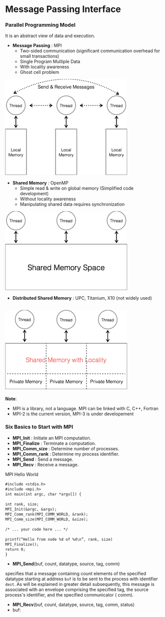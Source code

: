 # Message Passing Interface

### Parallel Programming Model
It is an abstract view of data and execution.
* **Message Passing** : MPI
  * Two-sided communication (significant communication overhead for small transactions)
  * Single Program Multiple Data
  * With locality awareness
  * Ghost cell problem

![image](./image/MP.png)

* **Shared Memory** : OpenMP
  * Simple read & write on global memory (Simplified code development)
  * Without locality awareness
  * Manipulating shared data requires synchronization

![image](./image/SM.png)

* **Distributed Shared Memory** : UPC, Titanium, X10 (not widely used)

![image](./image/DSM.png)
--------------------------------
**Note**:
* MPI is a library, not a language. MPI can be linked with C, C++, Fortran
* MPI-2 is the current version, MPI-3 is under developement

### Six Basics to Start with MPI
* **MPI_Init**      :		 Initiate an MPI computation.
* **MPI_Finalize**  :		 Terminate a computation.
* **MPI_Comm_size** :   Determine number of processes.
* **MPI_Comm_rank** :		 Determine my process identifier.
* **MPI_Send**      :		 Send a message.
* **MPI_Recv**      :		 Receive a message.

MPI Hello World
```
#include <stdio.h>
#include <mpi.h>
int main(int argc, char *argv[]) {

int rank, size;
MPI_Init(&argc, &argv); 
MPI_Comm_rank(MPI_COMM_WORLD, &rank); 
MPI_Comm_size(MPI_COMM_WORLD, &size); 

/* ... your code here ... */

printf(“Hello from node %d of %d\n”, rank, size) 
MPI_Finalize();
return 0;
}
```

* **MPI_Send**(buf, count, datatype, source, tag, comm)

specifies that a message containing count elements of the specified datatype starting at address `buf` is to be sent to the process with identifier `dest`. As will be explained in greater detail subsequently, this message is associated with an envelope comprising the specified tag, the source process's identifier, and the specified communicator ( comm).

* **MPI_Recv**(buf, count, datatype, source, tag, comm, status)
 * buf:  
